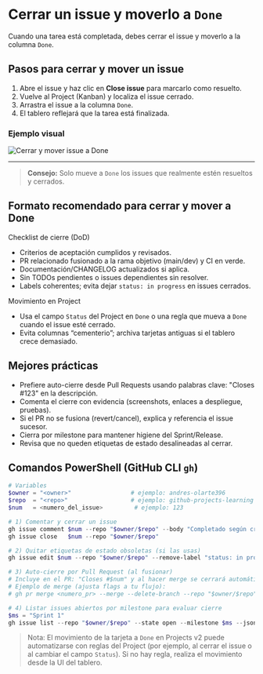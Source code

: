# Cerrar un issue y moverlo a `Done`

Cuando una tarea está completada, debes cerrar el issue y moverlo a la columna `Done`.

## Pasos para cerrar y mover un issue

1. Abre el issue y haz clic en **Close issue** para marcarlo como resuelto.
2. Vuelve al Project (Kanban) y localiza el issue cerrado.
3. Arrastra el issue a la columna `Done`.
4. El tablero reflejará que la tarea está finalizada.

### Ejemplo visual

![Cerrar y mover issue a Done](https://docs.github.com/assets/images/help/projects/close-issue-move-done.png)

---

> **Consejo:** Solo mueve a `Done` los issues que realmente estén resueltos y cerrados.

## Formato recomendado para cerrar y mover a Done

Checklist de cierre (DoD)

- Criterios de aceptación cumplidos y revisados.
- PR relacionado fusionado a la rama objetivo (main/dev) y CI en verde.
- Documentación/CHANGELOG actualizados si aplica.
- Sin TODOs pendientes o issues dependientes sin resolver.
- Labels coherentes; evita dejar `status: in progress` en issues cerrados.

Movimiento en Project

- Usa el campo `Status` del Project en `Done` o una regla que mueva a `Done` cuando el issue esté cerrado.
- Evita columnas “cementerio”; archiva tarjetas antiguas si el tablero crece demasiado.

## Mejores prácticas

- Prefiere auto-cierre desde Pull Requests usando palabras clave: "Closes #123" en la descripción.
- Comenta el cierre con evidencia (screenshots, enlaces a despliegue, pruebas).
- Si el PR no se fusiona (revert/cancel), explica y referencia el issue sucesor.
- Cierra por milestone para mantener higiene del Sprint/Release.
- Revisa que no queden etiquetas de estado desalineadas al cerrar.

## Comandos PowerShell (GitHub CLI `gh`)

```powershell
# Variables
$owner = "<owner>"                 # ejemplo: andres-olarte396
$repo  = "<repo>"                  # ejemplo: github-projects-learning
$num   = <numero_del_issue>         # ejemplo: 123

# 1) Comentar y cerrar un issue
gh issue comment $num --repo "$owner/$repo" --body "Completado según criterios de aceptación. Cerrando."
gh issue close   $num --repo "$owner/$repo"

# 2) Quitar etiquetas de estado obsoletas (si las usas)
gh issue edit $num --repo "$owner/$repo" --remove-label "status: in progress" --remove-label "status: blocked"

# 3) Auto-cierre por Pull Request (al fusionar)
# Incluye en el PR: "Closes #$num" y al hacer merge se cerrará automáticamente.
# Ejemplo de merge (ajusta flags a tu flujo):
# gh pr merge <numero_pr> --merge --delete-branch --repo "$owner/$repo"

# 4) Listar issues abiertos por milestone para evaluar cierre
$ms = "Sprint 1"
gh issue list --repo "$owner/$repo" --state open --milestone $ms --json number,title,labels
```

> Nota: El movimiento de la tarjeta a `Done` en Projects v2 puede automatizarse con reglas del Project (por ejemplo, al cerrar el issue o al cambiar el campo `Status`). Si no hay regla, realiza el movimiento desde la UI del tablero.
